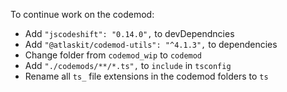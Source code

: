 To continue work on the codemod:

- Add `"jscodeshift": "0.14.0",` to devDependncies
- Add `"@atlaskit/codemod-utils": "^4.1.3",` to dependencies
- Change folder from `codemod_wip` to `codemod`
- Add `"./codemods/**/*.ts",` to `include` in `tsconfig`
- Rename all `ts_` file extensions in the codemod folders to `ts`
